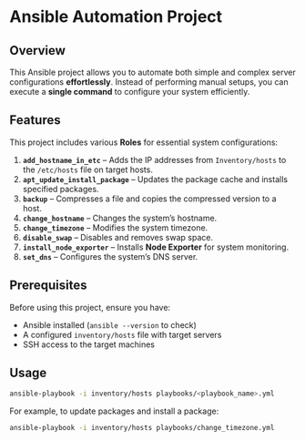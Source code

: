 # **Ansible Automation Project**  

## **Overview**  
This Ansible project allows you to automate both simple and complex server configurations **effortlessly**. Instead of performing manual setups, you can execute a **single command** to configure your system efficiently.  

## **Features**  
This project includes various **Roles** for essential system configurations:  

1. **`add_hostname_in_etc`** – Adds the IP addresses from `Inventory/hosts` to the `/etc/hosts` file on target hosts.  
2. **`apt_update_install_package`** – Updates the package cache and installs specified packages.  
3. **`backup`** – Compresses a file and copies the compressed version to a host.  
4. **`change_hostname`** – Changes the system’s hostname.  
5. **`change_timezone`** – Modifies the system timezone.  
6. **`disable_swap`** – Disables and removes swap space.  
7. **`install_node_exporter`** – Installs **Node Exporter** for system monitoring.  
8. **`set_dns`** – Configures the system’s DNS server.  

## **Prerequisites**  
Before using this project, ensure you have:  
- Ansible installed (`ansible --version` to check)  
- A configured `inventory/hosts` file with target servers  
- SSH access to the target machines  

## **Usage**  

```bash
ansible-playbook -i inventory/hosts playbooks/<playbook_name>.yml
```

For example, to update packages and install a package:  

```bash
ansible-playbook -i inventory/hosts playbooks/change_timezone.yml
```
